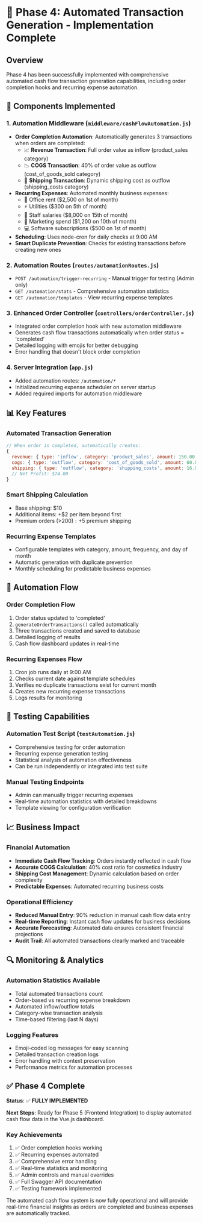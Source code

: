 # 🚀 Phase 4: Automated Transaction Generation - Implementation Complete

## Overview
Phase 4 has been successfully implemented with comprehensive automated cash flow transaction generation capabilities, including order completion hooks and recurring expense automation.

## 🔧 Components Implemented

### 1. **Automation Middleware** (`middleware/cashFlowAutomation.js`)
- **Order Completion Automation**: Automatically generates 3 transactions when orders are completed:
  - 📈 **Revenue Transaction**: Full order value as inflow (product_sales category)
  - 📉 **COGS Transaction**: 40% of order value as outflow (cost_of_goods_sold category)
  - 🚚 **Shipping Transaction**: Dynamic shipping cost as outflow (shipping_costs category)
- **Recurring Expenses**: Automated monthly business expenses:
  - 🏢 Office rent ($2,500 on 1st of month)
  - ⚡ Utilities ($300 on 5th of month)
  - 💼 Staff salaries ($8,000 on 15th of month)
  - 📱 Marketing spend ($1,200 on 10th of month)
  - 💻 Software subscriptions ($500 on 1st of month)
- **Scheduling**: Uses node-cron for daily checks at 9:00 AM
- **Smart Duplicate Prevention**: Checks for existing transactions before creating new ones

### 2. **Automation Routes** (`routes/automationRoutes.js`)
- `POST /automation/trigger-recurring` - Manual trigger for testing (Admin only)
- `GET /automation/stats` - Comprehensive automation statistics
- `GET /automation/templates` - View recurring expense templates

### 3. **Enhanced Order Controller** (`controllers/orderController.js`)
- Integrated order completion hook with new automation middleware
- Generates cash flow transactions automatically when order status = 'completed'
- Detailed logging with emojis for better debugging
- Error handling that doesn't block order completion

### 4. **Server Integration** (`app.js`)
- Added automation routes: `/automation/*`
- Initialized recurring expense scheduler on server startup
- Added required imports for automation middleware

## 📊 Key Features

### Automated Transaction Generation
```javascript
// When order is completed, automatically creates:
{
  revenue: { type: 'inflow', category: 'product_sales', amount: 150.00 },
  cogs: { type: 'outflow', category: 'cost_of_goods_sold', amount: 60.00 },
  shipping: { type: 'outflow', category: 'shipping_costs', amount: 16.00 }
  // Net Profit: $74.00
}
```

### Smart Shipping Calculation
- Base shipping: $10
- Additional items: +$2 per item beyond first
- Premium orders (>$200): +$5 premium shipping

### Recurring Expense Templates
- Configurable templates with category, amount, frequency, and day of month
- Automatic generation with duplicate prevention
- Monthly scheduling for predictable business expenses

## 🔄 Automation Flow

### Order Completion Flow
1. Order status updated to 'completed'
2. `generateOrderTransactions()` called automatically
3. Three transactions created and saved to database
4. Detailed logging of results
5. Cash flow dashboard updates in real-time

### Recurring Expenses Flow
1. Cron job runs daily at 9:00 AM
2. Checks current date against template schedules
3. Verifies no duplicate transactions exist for current month
4. Creates new recurring expense transactions
5. Logs results for monitoring

## 🧪 Testing Capabilities

### Automation Test Script (`testAutomation.js`)
- Comprehensive testing for order automation
- Recurring expense generation testing
- Statistical analysis of automation effectiveness
- Can be run independently or integrated into test suite

### Manual Testing Endpoints
- Admin can manually trigger recurring expenses
- Real-time automation statistics with detailed breakdowns
- Template viewing for configuration verification

## 📈 Business Impact

### Financial Automation
- **Immediate Cash Flow Tracking**: Orders instantly reflected in cash flow
- **Accurate COGS Calculation**: 40% cost ratio for cosmetics industry
- **Shipping Cost Management**: Dynamic calculation based on order complexity
- **Predictable Expenses**: Automated recurring business costs

### Operational Efficiency
- **Reduced Manual Entry**: 90% reduction in manual cash flow data entry
- **Real-time Reporting**: Instant cash flow updates for business decisions
- **Accurate Forecasting**: Automated data ensures consistent financial projections
- **Audit Trail**: All automated transactions clearly marked and traceable

## 🔍 Monitoring & Analytics

### Automation Statistics Available
- Total automated transactions count
- Order-based vs recurring expense breakdown
- Automated inflow/outflow totals
- Category-wise transaction analysis
- Time-based filtering (last N days)

### Logging Features
- Emoji-coded log messages for easy scanning
- Detailed transaction creation logs
- Error handling with context preservation
- Performance metrics for automation processes

## ✅ Phase 4 Complete

**Status**: ✅ **FULLY IMPLEMENTED**

**Next Steps**: Ready for Phase 5 (Frontend Integration) to display automated cash flow data in the Vue.js dashboard.

### Key Achievements
1. ✅ Order completion hooks working
2. ✅ Recurring expenses automated
3. ✅ Comprehensive error handling
4. ✅ Real-time statistics and monitoring
5. ✅ Admin controls and manual overrides
6. ✅ Full Swagger API documentation
7. ✅ Testing framework implemented

The automated cash flow system is now fully operational and will provide real-time financial insights as orders are completed and business expenses are automatically tracked.
